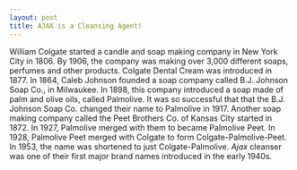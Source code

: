 ```yaml
---
layout: post
title: AJAX is a Cleansing Agent!
---
```


William Colgate started a candle and soap making company in New York City in 1806. By 1906, the company was making over 3,000 different soaps, perfumes and other products. Colgate Dental Cream was introduced in 1877. In 1864, Caleb Johnson founded a soap company called  B.J. Johnson Soap Co., in Milwaukee. In 1898, this company introduced a soap made of palm and olive oils, called Palmolive. It was so successful that that the B.J. Johnson Soap Co. changed their name to Palmolive in 1917. Another soap making company called the Peet Brothers Co. of Kansas City started in 1872. In 1927, Palmolive merged with them to became Palmolive Peet. In 1928, Palmolive Peet merged with Colgate to form Colgate-Palmolive-Peet. In 1953, the name was shortened to just Colgate-Palmolive. *Ajax* cleanser was one of their first major brand names introduced in the early 1940s.
